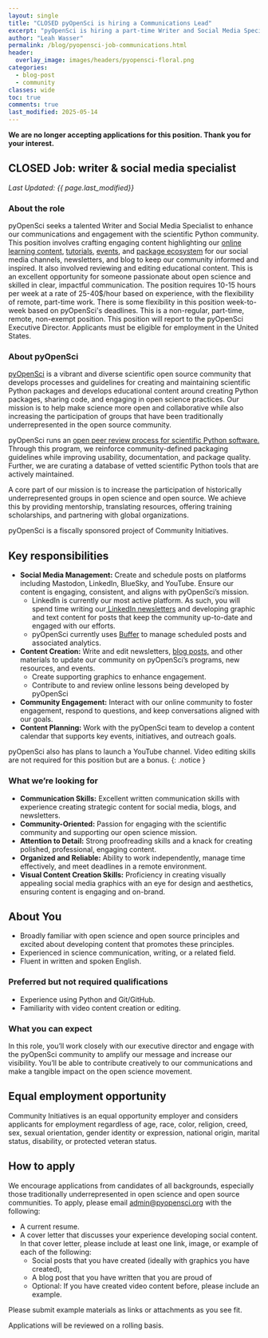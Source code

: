 ```yaml
---
layout: single
title: "CLOSED pyOpenSci is hiring a Communications Lead"
excerpt: "pyOpenSci is hiring a part-time Writer and Social Media Specialist to enhance communication and engagement within the scientific Python community. This flexible, remote role involves creating social media content, newsletters, and blogs and fostering community interaction on social media to support open source and open science. Join us to make a meaningful impact on the open source ecosystem!"
author: "Leah Wasser"
permalink: /blog/pyopensci-job-communications.html
header:
  overlay_image: images/headers/pyopensci-floral.png
categories:
  - blog-post
  - community
classes: wide
toc: true
comments: true
last_modified: 2025-05-14
---
```


**We are no longer accepting applications for this position. Thank you for your interest.**

## CLOSED Job: writer & social media specialist

*Last Updated: {{ page.last_modified}}*

### About the role

pyOpenSci seeks a talented Writer and Social Media Specialist to enhance our communications and engagement with the scientific Python community. This position involves crafting engaging content highlighting our [online learning content](https://www.pyopensci.org/lessons/), [tutorials](https://www.pyopensci.org/python-package-guide/tutorials/intro.html), [events](https://www.pyopensci.org/events/), and [package ecosystem](https://www.pyopensci.org/python-packages.html) for our social media channels, newsletters, and blog to keep our community informed and inspired. It also involved reviewing and editing educational content. This is an excellent opportunity for someone passionate about open science and skilled in clear, impactful communication. The position requires 10-15 hours per week at a rate of 25-40$/hour based on experience, with the flexibility of remote, part-time work. There is some flexibility in this position week-to-week based on pyOpenSci's deadlines. This is a non-regular, part-time, remote, non-exempt position. This position will report
to the pyOpenSci Executive Director. Applicants must be eligible for employment in the United States.

### About pyOpenSci

[pyOpenSci](https://www.pyopensci.org/) is a vibrant and diverse scientific open source community that develops processes and guidelines for creating and maintaining scientific Python packages and develops educational content around creating Python packages, sharing code, and engaging in open science practices. Our mission is to help make science more open and collaborative while also increasing the participation of groups that have been traditionally underrepresented in the open source community.

pyOpenSci runs an [open peer review process for scientific Python software.](https://www.pyopensci.org/about-peer-review/index.html) Through this program, we reinforce community-defined packaging guidelines while improving usability, documentation, and package quality. Further, we are curating a database of vetted scientific Python tools that are actively maintained.

A core part of our mission is to increase the participation of historically underrepresented groups in open science and open source. We achieve this by providing mentorship, translating resources, offering training scholarships, and partnering with global organizations.

pyOpenSci is a fiscally sponsored project of Community Initiatives.

## Key responsibilities

* **Social Media Management:** Create and schedule posts on platforms including Mastodon, LinkedIn, BlueSky, and YouTube. Ensure our content is engaging, consistent, and aligns with pyOpenSci’s mission.
    * LinkedIn is currently our most active platform. As such, you will spend time writing our[ LinkedIn newsletters](https://www.pyopensci.org/handbook/community/social.html#social-accounts) and developing graphic and text content for posts that keep the community up-to-date and engaged with our efforts.
    * pyOpenSci currently uses [Buffer](https://www.buffer.com) to manage scheduled posts and associated analytics.
* **Content Creation:** Write and edit newsletters, [blog posts,](https://www.pyopensci.org/blog/) and other materials to update our community on pyOpenSci’s programs, new resources, and events.
    * Create supporting graphics to enhance engagement.
    * Contribute to and review online lessons being developed by pyOpenSci
* **Community Engagement:** Interact with our online community to foster engagement, respond to questions, and keep conversations aligned with our goals.
* **Content Planning:** Work with the pyOpenSci team to develop a content calendar that supports key events, initiatives, and outreach goals.

pyOpenSci also has plans to launch a YouTube channel. Video editing skills are not required for this position but are a bonus.
{: .notice }

### What we’re looking for

* **Communication Skills:** Excellent written communication skills with experience creating strategic content for social media, blogs, and newsletters.
* **Community-Oriented:** Passion for engaging with the scientific community and supporting our open science mission.
* **Attention to Detail:** Strong proofreading skills and a knack for creating polished, professional, engaging content.
* **Organized and Reliable:** Ability to work independently, manage time effectively, and meet deadlines in a remote environment.
* **Visual Content Creation Skills:** Proficiency in creating visually appealing social media graphics with an eye for design and aesthetics, ensuring content is engaging and on-brand.

## About You

* Broadly familiar with open science and open source principles and excited about developing content that promotes these principles.
* Experienced in science communication, writing, or a related field.
* Fluent in written and spoken English.

### Preferred but not required qualifications

* Experience using Python and Git/GitHub.
* Familiarity with video content creation or editing.

### What you can expect

In this role, you’ll work closely with our executive director and engage with the pyOpenSci community to amplify our message and increase our visibility. You’ll be able to contribute creatively to our communications and make a tangible impact on the open science movement.

## Equal employment opportunity

Community Initiatives is an equal opportunity employer and considers applicants for employment regardless of age, race, color, religion, creed, sex, sexual orientation, gender identity or expression, national origin, marital status, disability, or protected veteran status.

## How to apply

We encourage applications from candidates of all backgrounds, especially those traditionally underrepresented in open science and open source communities.
To apply, please email admin@pyopensci.org with the following:

* A current resume.
* A cover letter that discusses your experience developing social content. In that cover letter, please include at least one link, image, or example of each of the following:
    * Social posts that you have created (ideally with graphics you have created),
    * A blog post that you have written that you are proud of
    * Optional: If you have created video content before, please include an example.

Please submit example materials as links or attachments as you see fit.

Applications will be reviewed on a rolling basis.
